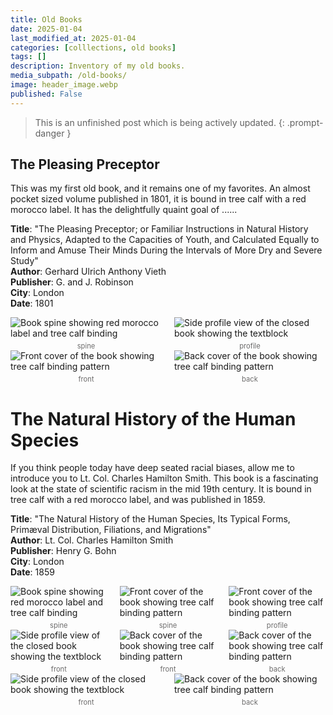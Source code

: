 ```yaml
---
title: Old Books
date: 2025-01-04
last_modified_at: 2025-01-04
categories: [colllections, old books]
tags: []
description: Inventory of my old books.
media_subpath: /old-books/
image: header_image.webp
published: False
---
```

<style>
    .grid-2x2 {
        display: grid;
        grid-template-columns: 1fr 1fr;
        grid-template-rows: auto auto;
        column-gap: 20px; /* Keep horizontal gap */
        justify-items: center;
    }
    .grid-3x2 {
        display: grid;
        grid-template-columns: 1fr 1fr 1fr;
        grid-template-rows: auto auto;
        column-gap: 20px; /* Keep horizontal gap */
        justify-items: center;
    }
    .grid-container {
        justify-items: center;
    }
    .grid-container > div {
        display: flex;
        flex-direction: column;
        align-items: center;
        height: 100%; /* Ensure the div takes full height of the grid cell */
    }
    .grid-container .image-div {    
        justify-content: flex-end; 
    }
    .grid-container img {
        width: auto;
        max-width: 100%;
        height: auto;
        object-fit: cover;
        display: block;
        margin-bottom: 5px; /* Small margin to separate the image and caption */}
    .grid-container .caption {display: block;
        text-align: center;
        font-style: normal;
        font-size: 80%;
        padding: 0;
        color: #6d6c6c;
    }
</style>

> This is an unfinished post which is being actively updated. 
{: .prompt-danger }

## The Pleasing Preceptor

This was my first old book, and it remains one of my favorites. An almost pocket sized volume published in 1801, it is bound in tree calf with a red morocco label. It has the delightfully quaint goal of ......

**Title**: "The Pleasing Preceptor; or Familiar Instructions in Natural History and Physics, Adapted to the Capacities of Youth, and Calculated Equally to Inform and Amuse Their Minds During the Intervals of More Dry and Severe Study"  
**Author**: Gerhard Ulrich Anthony Vieth  
**Publisher**: G. and J. Robinson  
**City**: London  
**Date**: 1801

<div class="grid-container grid-2x2">
    <div class="image-div">
        <img src="20250104_192536.webp" alt="Book spine showing red morocco label and tree calf binding">
    </div>
    <div class="image-div">
        <img src="20250104_192410.webp" alt="Side profile view of the closed book showing the textblock">
    </div>
    <div class="caption">spine</div>
    <div class="caption">profile</div>
</div>
<div class="grid-container grid-2x2">
    <div class="image-div">
        <img src="20250104_192519.webp" alt="Front cover of the book showing tree calf binding pattern">
    </div>
    <div class="image-div">
        <img src="20250104_192428.webp" alt="Back cover of the book showing tree calf binding pattern">
    </div>
    <div class="caption">front</div>
    <div class="caption">back</div>
</div>

# The Natural History of the Human Species
If you think people today have deep seated racial biases, allow me to introduce you to Lt. Col. Charles Hamilton Smith. This book is a fascinating look at the state of scientific racism in the mid 19th century. It is bound in tree calf with a red morocco label, and was published in 1859.

**Title**: "The Natural History of the Human Species, Its Typical Forms, Primæval Distribution, Filiations, and Migrations"  
**Author**: Lt. Col. Charles Hamilton Smith  
**Publisher**: Henry G. Bohn  
**City**: London  
**Date**: 1859

<div class="grid-container grid-3x2">
    <div class="image-div">
        <img src="20250104_193635.webp" alt="Book spine showing red morocco label and tree calf binding">
    </div>
    <div class="image-div">
        <img src="20250104_193732.webp" alt="Front cover of the book showing tree calf binding pattern">
    </div>
    <div class="image-div">
        <img src="20250104_193715.webp" alt="Front cover of the book showing tree calf binding pattern">
    </div>
    <div class="caption">spine</div>
    <div class="caption">spine</div>
    <div class="caption">profile</div>
</div>
<div class="grid-container grid-3x2">
    <div class="image-div">
        <img src="20250104_193640.webp" alt="Side profile view of the closed book showing the textblock">
    </div>
    <div class="image-div">
        <img src="20250104_193720.webp" alt="Back cover of the book showing tree calf binding pattern">
    </div>
    <div class="image-div">
        <img src="20250104_193725.webp" alt="Back cover of the book showing tree calf binding pattern">
    </div>
    <div class="caption">front</div>
    <div class="caption">front</div>
    <div class="caption">back</div>
</div>
<div class="grid-container grid-2x2">
    <div class="image-div">
        <img src="20250104_193700.webp" alt="Side profile view of the closed book showing the textblock">
    </div>
    <div class="image-div">
        <img src="20250104_193754.webp" alt="Back cover of the book showing tree calf binding pattern">
    </div>
    <div class="caption">front</div>
    <div class="caption">back</div>
</div>
